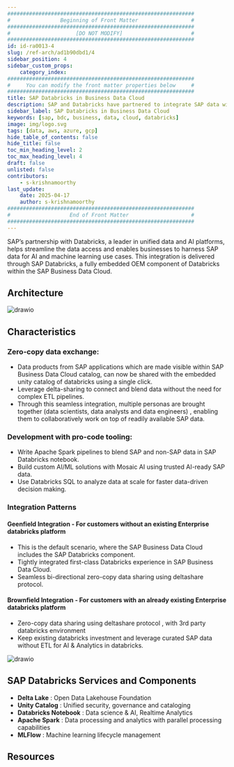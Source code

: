 ```yaml
---
############################################################
#                Beginning of Front Matter                 #
############################################################
#                     [DO NOT MODIFY]                      #
############################################################
id: id-ra0013-4 
slug: /ref-arch/ad1b90dbd1/4
sidebar_position: 4
sidebar_custom_props:
    category_index:
############################################################
#     You can modify the front matter properties below     #
############################################################
title: SAP Databricks in Business Data Cloud
description: SAP and Databricks have partnered to integrate SAP data with Databricks&#39; AI and analytics platform, allowing businesses to leverage SAP data for AI and machine learning applications. This partnership simplifies data access and eliminates the need for complex ETL processes, enabling real-time analytics and AI-driven decision-making. 
sidebar_label: SAP Databricks in Business Data Cloud
keywords: [sap, bdc, business, data, cloud, databricks]
image: img/logo.svg
tags: [data, aws, azure, gcp]
hide_table_of_contents: false
hide_title: false
toc_min_heading_level: 2
toc_max_heading_level: 4
draft: false
unlisted: false
contributors:
    - s-krishnamoorthy
last_update:
    date: 2025-04-17
    author: s-krishnamoorthy
############################################################
#                   End of Front Matter                    #
############################################################
---
```


SAP’s partnership with Databricks, a leader in unified data and AI platforms, helps streamline the data access and enables businesses to harness SAP data for AI and machine learning use cases. This integration is delivered through SAP Databricks, a fully embedded OEM component of Databricks within the SAP Business Data Cloud.

## Architecture

![drawio](drawio/bdc-databricks.drawio)

## Characteristics

### Zero-copy data exchange:

- Data products from SAP applications which are made visible within SAP Business Data Cloud catalog, can now be shared with the embedded unity catalog of databricks using a single click.
- Leverage delta-sharing to connect and blend data without the need for complex ETL pipelines.
- Through this seamless integration,  multiple personas are brought together (data scientists, data analysts and data engineers) , enabling them to collaboratively work on top of readily available SAP data.

### Development with pro-code tooling:
 - Write Apache Spark pipelines to blend SAP and non-SAP data in SAP Databricks notebook.
 - Build custom AI/ML solutions with Mosaic AI using trusted AI-ready SAP data.
 - Use Databricks SQL to analyze data at scale for faster data-driven decision making. 

### Integration Patterns

#### Geenfield Integration - For customers without an existing Enterprise databricks platform

- This is the default scenario, where the SAP Business Data Cloud includes the SAP Databricks component.
- Tightly integrated first-class Databricks experience in SAP Business Data Cloud.
- Seamless bi-directional zero-copy data sharing using deltashare protocol.


#### Brownfield Integration - For customers with an already existing Enterprise databricks platform

- Zero-copy data sharing using deltashare protocol , with 3rd party databricks environment
- Keep existing databricks investment and leverage curated SAP data without ETL for AI & Analytics in databricks.

![drawio](drawio/bdc-databricks.drawio)


## SAP Databricks Services and Components

- **Delta Lake** : Open Data Lakehouse Foundation
- **Unity Catalog** : Unified security, governance and cataloging
- **Databricks Notebook** : Data science & AI, Realtime Analytics
- **Apache Spark** : Data processing and analytics with parallel processing capabilities
- **MLFlow** : Machine learning lifecycle management

## Resources

<!-- Add your resources here -->


